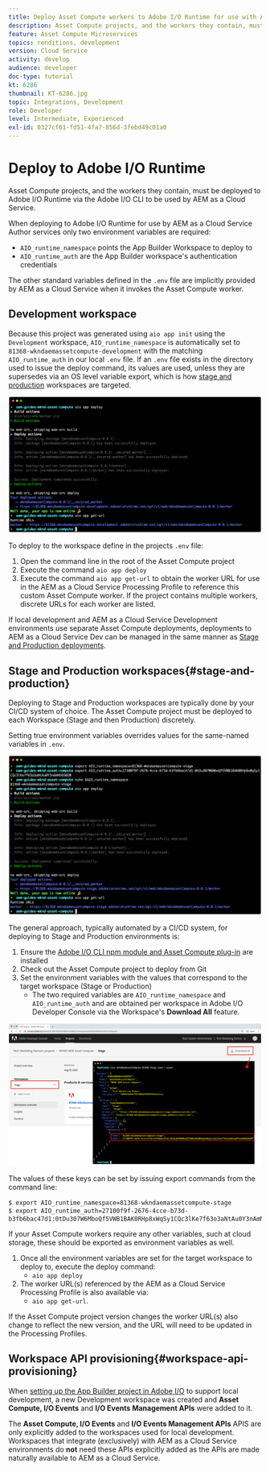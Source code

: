 ```yaml
---
title: Deploy Asset Compute workers to Adobe I/O Runtime for use with AEM as a Cloud Service
description: Asset Compute projects, and the workers they contain, must be deployed to Adobe I/O Runtime to be used by AEM as a Cloud Service.
feature: Asset Compute Microservices
topics: renditions, development
version: Cloud Service
activity: develop
audience: developer
doc-type: tutorial
kt: 6286
thumbnail: KT-6286.jpg
topic: Integrations, Development
role: Developer
level: Intermediate, Experienced
exl-id: 0327cf61-fd51-4fa7-856d-3febd49c01a0
---
```

# Deploy to Adobe I/O Runtime

Asset Compute projects, and the workers they contain, must be deployed to Adobe I/O Runtime via the Adobe I/O CLI to be used by AEM as a Cloud Service. 

When deploying to Adobe I/O Runtime for use by AEM as a Cloud Service Author services only two environment variables are required:

+ `AIO_runtime_namespace` points the App Builder Workspace to deploy to
+ `AIO_runtime_auth` are the App Builder workspace's authentication credentials

The other standard variables defined in the `.env` file are implicitly provided by AEM as a Cloud Service when it invokes the Asset Compute worker.

## Development workspace

Because this project was generated using `aio app init` using the `Development` workspace, `AIO_runtime_namespace` is automatically set to `81368-wkndaemassetcompute-development` with the matching `AIO_runtime_auth` in our local `.env` file.  If an `.env` file exists in the directory used to issue the deploy command, its values are used, unless they are supersedes via an OS level variable export, which is how [stage and production](#stage-and-production) workspaces are targeted.

![aio app deploy using .env variables](./assets/runtime/development__aio.png)

To deploy to the workspace define in the projects `.env` file:

1. Open the command line in the root of the Asset Compute project
1. Execute the command `aio app deploy`
1. Execute the command `aio app get-url` to obtain the worker URL for use in the AEM as a Cloud Service Processing Profile to reference this custom Asset Compute worker. If the project contains multiple workers, discrete URLs for each worker are listed.

If local development and AEM as a Cloud Service Development environments use separate Asset Compute deployments, deployments to AEM as a Cloud Service Dev can be managed in the same manner as [Stage and Production deployments](#stage-and-production).

## Stage and Production workspaces{#stage-and-production}

Deploying to Stage and Production workspaces are typically done by your CI/CD system of choice. The Asset Compute project must be deployed to each Workspace (Stage and then Production) discretely.

Setting true environment variables overrides values for the same-named variables in `.env`.

![aio app deploy using export variables](./assets/runtime/stage__export-and-aio.png)

The general approach, typically automated by a CI/CD system, for deploying to Stage and Production environments is:

1. Ensure the [Adobe I/O CLI npm module and Asset Compute plug-in](../set-up/development-environment.md#aio) are installed
1. Check out the Asset Compute project to deploy from Git
1. Set the environment variables with the values that correspond to the target workspace (Stage or Production)
    + The two required variables are `AIO_runtime_namespace` and `AIO_runtime_auth` and are obtained per workspace in Adobe I/O Developer Console via the Workspace's __Download All__ feature.

![Adobe Developer Console - AIO Runtime Namespace and Auth](./assets/runtime/stage-auth-namespace.png)

The values of these keys can be set by issuing export commands from the command line:

```
$ export AIO_runtime_namespace=81368-wkndaemassetcompute-stage
$ export AIO_runtime_auth=27100f9f-2676-4cce-b73d-b3fb6bac47d1:0tDu307W6MboQf5VWB1BAK0RHp8xWqSy1CQc3lKe7f63o3aNtAu0Y3nAmN56502W

```

If your Asset Compute workers require any other variables, such at cloud storage, these should be exported as environment variables as well.

1. Once all the environment variables are set for the target workspace to deploy to, execute the deploy command:
    + `aio app deploy`
1. The worker URL(s) referenced by the AEM as a Cloud Service Processing Profile is also available via:
    + `aio app get-url`.

If the Asset Compute project version changes the worker URL(s) also change to reflect the new version, and the URL will need to be updated in the Processing Profiles.

## Workspace API provisioning{#workspace-api-provisioning}

When [setting up the App Builder project in Adobe I/O](../set-up/app-builder.md) to support local development, a new Development workspace was created and __Asset Compute, I/O Events__ and __I/O Events Management APIs__ were added to it.

The __Asset Compute, I/O Events__ and __I/O Events Management APIs__ APIS are only explicitly added to the workspaces used for local development. Workspaces that integrate (exclusively) with AEM as a Cloud Service environments do __not__ need these APIs explicitly added as the APIs are made naturally available to AEM as a Cloud Service.
